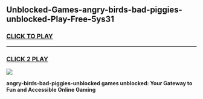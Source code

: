 
## Unblocked-Games-angry-birds-bad-piggies-unblocked-Play-Free-5ys31
<h3>
<a href="https://premium76.site?title=angry-birds-bad-piggies-unblocked&ref=17A">CLICK TO PLAY</a></h3>
<hr>

<h3>
<a href="https://premium76.site?title=angry-birds-bad-piggies-unblocked&ref=17A">CLICK 2 PLAY</a>
  
</h3>

<a href="https://premium76.site?title=angry-birds-bad-piggies-unblocked&ref=17A"><img src="https://clearcache.store/games.png"></a>


**angry-birds-bad-piggies-unblocked games unblocked: Your Gateway to Fun and Accessible Online Gaming**

